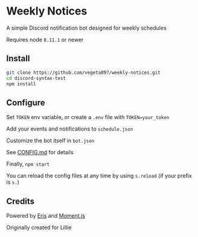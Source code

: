 # Weekly Notices
A simple Discord notification bot designed for weekly schedules

Requires node `8.11.1` or newer

## Install

```bash
git clone https://github.com/vegeta897/weekly-notices.git
cd discord-syntax-test
npm install
```

## Configure

Set `TOKEN` env variable, or create a `.env` file with `TOKEN=your_token`

Add your events and notifications to `schedule.json`

Customize the bot itself in `bot.json`

See [CONFIG.md](CONFIG.md) for details

Finally, `npm start`

You can reload the config files at any time by using `s.reload` (if your prefix is `s.`)

## Credits

Powered by [Eris](https://abal.moe/Eris/) and [Moment.js](https://momentjs.com/)

Originally created for Lillie
